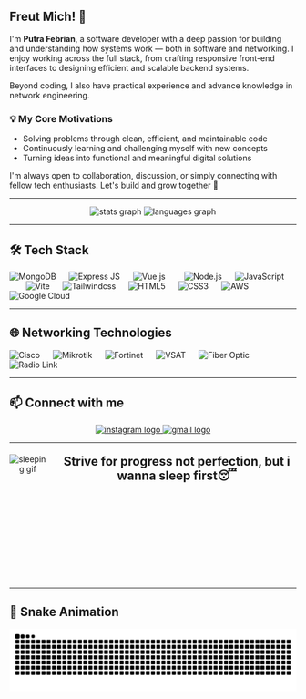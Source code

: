 ## Freut Mich! 👋
I'm **Putra Febrian**, a software developer with a deep passion for building and understanding how systems work — both in software and networking. I enjoy working across the full stack, from crafting responsive front-end interfaces to designing efficient and scalable backend systems.

Beyond coding, I also have practical experience and advance knowledge in network engineering.

### 💡 My Core Motivations
- Solving problems through clean, efficient, and maintainable code  
- Continuously learning and challenging myself with new concepts  
- Turning ideas into functional and meaningful digital solutions  

I'm always open to collaboration, discussion, or simply connecting with fellow tech enthusiasts. Let's build and grow together 🚀

---

<div align="center">
  <img src="https://github-readme-stats.vercel.app/api?username=febrian-tekno&hide_title=false&hide_rank=false&show_icons=true&include_all_commits=true&count_private=true&disable_animations=false&theme=dracula&locale=en&hide_border=false&custom_title=febrian-tekno%20Stats" height="150" alt="stats graph" />
  <img src="https://github-readme-stats.vercel.app/api/top-langs?username=febrian-tekno&locale=en&hide_title=false&layout=compact&card_width=320&langs_count=5&theme=dracula&hide_border=false" height="150" alt="languages graph" />
</div>

---

<h2 align="left">🛠️ Tech Stack</h2>
<div align="left">
  <img src="https://cdn.jsdelivr.net/gh/devicons/devicon/icons/mongodb/mongodb-original.svg" height="40" alt="MongoDB" />
  <img width="15" />
  <img src="https://img.icons8.com/?size=100&id=kg46nzoJrmTR&format=png&color=999999" height="40" alt="Express JS" />
  <img width="15" />
  <img src="https://cdn.jsdelivr.net/gh/devicons/devicon/icons/vuejs/vuejs-original.svg" height="40" alt="Vue.js" />
  <img width="25" />
  <img src="https://cdn.jsdelivr.net/gh/devicons/devicon/icons/nodejs/nodejs-original.svg" height="40" alt="Node.js" />
  <img width="15" />
  <img src="https://cdn.jsdelivr.net/gh/devicons/devicon/icons/javascript/javascript-original.svg" height="40" alt="JavaScript" />
  <img width="25" />
  <img src="https://upload.wikimedia.org/wikipedia/commons/thumb/f/f1/Vitejs-logo.svg/410px-Vitejs-logo.svg.png?20220412224743" height="40" alt="Vite" />
  <img width="15" />
  <img src="https://upload.wikimedia.org/wikipedia/commons/thumb/d/d5/Tailwind_CSS_Logo.svg/512px-Tailwind_CSS_Logo.svg.png?20230715030042" height="40" alt="Tailwindcss" />
  <img width="15" />
  <img src="https://cdn.jsdelivr.net/gh/devicons/devicon/icons/html5/html5-original.svg" height="40" alt="HTML5" />
  <img width="15" />
  <img src="https://cdn.jsdelivr.net/gh/devicons/devicon/icons/css3/css3-original.svg" height="40" alt="CSS3" />
  <img width="15" />
  <img src="https://img.icons8.com/?size=100&id=e6uRfPIDgoXi&format=png&color=000000" height="40" alt="AWS" />
  <img width="15" />
  <img src="https://cdn.jsdelivr.net/gh/devicons/devicon/icons/googlecloud/googlecloud-original.svg" height="40" alt="Google Cloud" />
</div>

---

<h2 align="left">🌐 Networking Technologies</h2>
<div align="left">
  <img src="https://cdn4.iconfinder.com/data/icons/flat-brand-logo-2/512/cisco-512.png" alt="Cisco" height="40" />
  <img width="15" />
  <img src="https://merch.mikrotik.com/cdn/shop/files/512.png" alt="Mikrotik" height="40" />
  <img width="15" />
  <img src="https://companieslogo.com/img/orig/FTNT-745f92ba.png?t=1720244491" alt="Fortinet" height="40" />
  <img width="15" />
  <img src="https://www.kindpng.com/picc/m/733-7333827_transparent-satellite-icon-png-sat-icon-png-png.png" alt="VSAT" height="40" />
  <img width="15" />
  <img src="https://icon-library.com/images/fiber-optics-icon/fiber-optics-icon-26.jpg" alt="Fiber Optic" height="40" />
  <img width="15" />
  <img src="https://icons.iconarchive.com/icons/icons-land/buildings/256/Radio-Transmitter-Antenna-icon.png" alt="Radio Link" height="40" />
</div>

---

<h2 align="left">📫 Connect with me</h2>
<div align="center">
  <a href="https://instagram.com/putra_febriann_" target="_blank" rel="noopener noreferrer">
    <img src="https://img.shields.io/badge/Instagram-E4405F?style=for-the-badge&logo=instagram&logoColor=white" height="40" alt="instagram logo" />
  </a>
  <a href="mailto:putraf9207@gmail.com" target="_blank" rel="noopener noreferrer">
    <img src="https://img.shields.io/badge/Gmail-D14836?style=for-the-badge&logo=gmail&logoColor=white" height="40" alt="gmail logo" />
  </a>
  <!-- <a href="https://twitch.tv/yourchannel" target="_blank" rel="noopener noreferrer">
    <img src="https://img.shields.io/badge/Twitch-9146FF?style=for-the-badge&logo=twitch&logoColor=white" height="40" alt="twitch logo" />
  </a>
  <a href="https://discord.gg/yourserver" target="_blank" rel="noopener noreferrer">
    <img src="https://img.shields.io/badge/Discord-7289DA?style=for-the-badge&logo=discord&logoColor=white" height="40" alt="discord logo" />
  </a>
   <a href="https://youtube.com/yourchannel" target="_blank" rel="noopener noreferrer">
    <img src="https://img.shields.io/badge/Youtube-FF0000?style=for-the-badge&logo=youtube&logoColor=white" height="40" alt="youtube logo" />
  </a>
  <a href="https://linkedin.com/in/putra-febrian" target="_blank" rel="noopener noreferrer">
    <img src="https://img.shields.io/badge/LinkedIn-0077B5?style=for-the-badge&logo=linkedin&logoColor=white" height="40" alt="linkedin logo" />
  </a> -->
</div>

---
<div align="center" style="display: flex; align-items: flex-start; gap: 20px; margin-top: 20px;">
  <img src="https://gifdb.com/images/high/kobato-hanato-anime-sleeping-2asws3ydn30izv95.gif" alt="sleeping gif" height="220" />
  <h2 style="margin: 0;">Strive for progress not perfection, but i wanna sleep first😴</h2>
</div>






---
<h2>🐍 Snake Animation</h2>
<!-- Snake animation: gunakan gambar svg statis -->
<p align="center">
  <img src="https://raw.githubusercontent.com/febrian-tekno/febrian-tekno/output/snake.svg" alt="Snake animation" />
</p>
